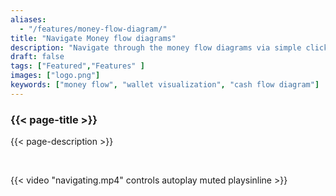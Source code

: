 ```yaml
---
aliases:
  - "/features/money-flow-diagram/"
title: "Navigate Money flow diagrams"
description: "Navigate through the money flow diagrams via simple clicks on the inputs or outputs of a transaction or PSBT"
draft: false
tags: ["Featured","Features" ]
images: ["logo.png"]
keywords: ["money flow", "wallet visualization", "cash flow diagram"]
---
```


### {{< page-title >}} 
{{< page-description >}} 

<br>

 
{{< video "navigating.mp4" controls  autoplay muted playsinline >}}
